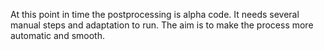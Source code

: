 At this point in time the postprocessing is alpha code.
It needs several manual steps and adaptation to run. The aim is to make the process more automatic and smooth.